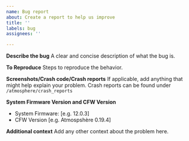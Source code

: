 ```yaml
---
name: Bug report
about: Create a report to help us improve
title: ''
labels: bug
assignees: ''

---
```


**Describe the bug**
A clear and concise description of what the bug is.

**To Reproduce**
Steps to reproduce the behavior.

**Screenshots/Crash code/Crash reports**
If applicable, add anything that might help explain your problem. Crash reports can be found under `/atmosphere/crash_reports`

**System Firmware Version and CFW Version**
 - System Firmware: [e.g. 12.0.3]
 - CFW Version [e.g. Atmospshère 0.19.4]

**Additional context**
Add any other context about the problem here.
